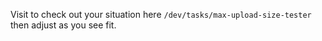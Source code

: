 Visit to check out your situation here `/dev/tasks/max-upload-size-tester` then adjust as you see fit. 
